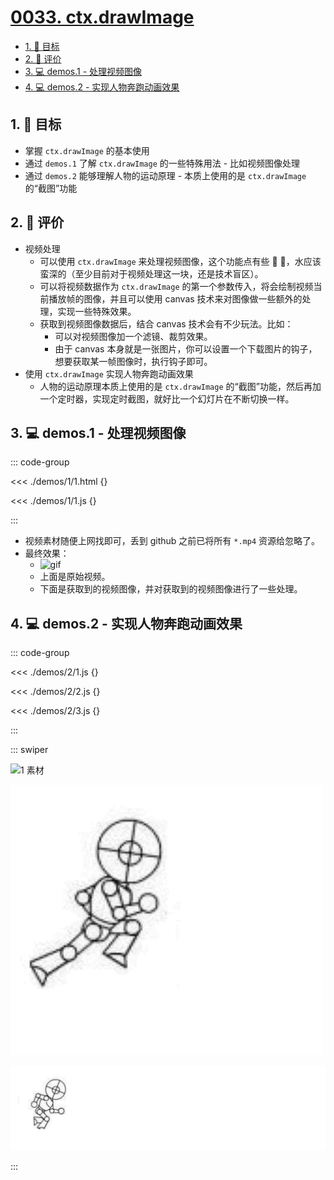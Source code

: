 # [0033. ctx.drawImage](https://github.com/Tdahuyou/TNotes.canvas/tree/main/notes/0033.%20ctx.drawImage)

<!-- region:toc -->

- [1. 🎯 目标](#1--目标)
- [2. 🫧 评价](#2--评价)
- [3. 💻 demos.1 - 处理视频图像](#3--demos1---处理视频图像)
- [4. 💻 demos.2 - 实现人物奔跑动画效果](#4--demos2---实现人物奔跑动画效果)

<!-- endregion:toc -->

## 1. 🎯 目标

- 掌握 `ctx.drawImage` 的基本使用
- 通过 `demos.1` 了解 `ctx.drawImage` 的一些特殊用法 - 比如视频图像处理
- 通过 `demos.2` 能够理解人物的运动原理 - 本质上使用的是 `ctx.drawImage` 的“截图”功能

## 2. 🫧 评价

- 视频处理
  - 可以使用 `ctx.drawImage` 来处理视频图像，这个功能点有些 🐂 🍺，水应该蛮深的（至少目前对于视频处理这一块，还是技术盲区）。
  - 可以将视频数据作为 `ctx.drawImage` 的第一个参数传入，将会绘制视频当前播放帧的图像，并且可以使用 canvas 技术来对图像做一些额外的处理，实现一些特殊效果。
  - 获取到视频图像数据后，结合 canvas 技术会有不少玩法。比如：
    - 可以对视频图像加一个滤镜、裁剪效果。
    - 由于 canvas 本身就是一张图片，你可以设置一个下载图片的钩子，想要获取某一帧图像时，执行钩子即可。
- 使用 `ctx.drawImage` 实现人物奔跑动画效果
  - 人物的运动原理本质上使用的是 `ctx.drawImage` 的“截图”功能，然后再加一个定时器，实现定时截图，就好比一个幻灯片在不断切换一样。

## 3. 💻 demos.1 - 处理视频图像

::: code-group

<<< ./demos/1/1.html {}

<<< ./demos/1/1.js {}

:::

- 视频素材随便上网找即可，丢到 github 之前已将所有 `*.mp4` 资源给忽略了。
- 最终效果：
  - ![gif](./assets/使用%20ctx.drawImage%20绘制视频图像.gif)
  - 上面是原始视频。
  - 下面是获取到的视频图像，并对获取到的视频图像进行了一些处理。

## 4. 💻 demos.2 - 实现人物奔跑动画效果

::: code-group

<<< ./demos/2/1.js {}

<<< ./demos/2/2.js {}

<<< ./demos/2/3.js {}

:::

::: swiper

![1 素材](https://cdn.jsdelivr.net/gh/Tdahuyou/imgs@main/2024-10-04-11-40-47.png)

![2 原地跑](./assets/使用%20ctx.drawImage%20实现人物奔跑动画效果-原地跑.gif)

![3 向前跑](./assets/使用%20ctx.drawImage%20实现人物奔跑动画效果-向前跑.gif)

:::
